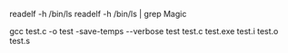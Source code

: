 readelf -h /bin/ls
readelf -h /bin/ls  | grep Magic
 
gcc test.c -o test -save-temps --verbose
test  test.c  test.exe  test.i  test.o  test.s
